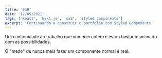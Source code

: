 ```yaml
---
title: '039'
date: '12/09/2021'
tags: ['React', 'Next.js', 'CSS', 'Styled Components']
excerpt: 'Continuando a construir o portfolio com Styled Components'
---
```

Dei continuidade ao trabalho que comecei ontem e estou bastante animado com as possibilidades.

O "medo" de nunca mais fazer um componente normal é real.
